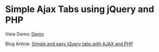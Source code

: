 # Simple Ajax Tabs using jQuery and PHP

View Demo: [Demo](http://blog.chapagain.com.np/examples/jquery-ajax-tabs/)

Blog Article: [Simple and easy jQuery tabs with AJAX and PHP](http://blog.chapagain.com.np/simple-and-easy-jquery-tabs-with-ajax-and-php/)
